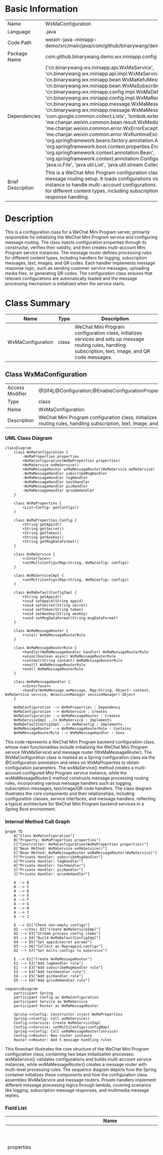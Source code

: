 # Basic Information

|      |      |
|------|------|
| Name | WxMaConfiguration |
| Language | .java |
| Code Path | weixin-java-miniapp-demo/src/main/java/com/github/binarywang/demo/wx/miniapp/config/WxMaConfiguration.java |
| Package Name | com.github.binarywang.demo.wx.miniapp.config |
| Dependencies | ['cn.binarywang.wx.miniapp.api.WxMaService', 'cn.binarywang.wx.miniapp.api.impl.WxMaServiceImpl', 'cn.binarywang.wx.miniapp.bean.WxMaKefuMessage', 'cn.binarywang.wx.miniapp.bean.WxMaSubscribeMessage', 'cn.binarywang.wx.miniapp.config.impl.WxMaDefaultConfigImpl', 'cn.binarywang.wx.miniapp.config.impl.WxMaRedisConfigImpl', 'cn.binarywang.wx.miniapp.message.WxMaMessageHandler', 'cn.binarywang.wx.miniapp.message.WxMaMessageRouter', 'com.google.common.collect.Lists', 'lombok.extern.slf4j.Slf4j', 'me.chanjar.weixin.common.bean.result.WxMediaUploadResult', 'me.chanjar.weixin.common.error.WxErrorException', 'me.chanjar.weixin.common.error.WxRuntimeException', 'org.springframework.beans.factory.annotation.Autowired', 'org.springframework.boot.context.properties.EnableConfigurationProperties', 'org.springframework.context.annotation.Bean', 'org.springframework.context.annotation.Configuration', 'redis.clients.jedis.JedisPool', 'java.io.File', 'java.util.List', 'java.util.stream.Collectors'] |
| Brief Description | This is a WeChat Mini Program configuration class that includes service initialization and message routing setup. It loads configurations via WxMaProperties and creates a WxMaService instance to handle multi-account configurations. The message router defines processing logic for different content types, including subscription messages, text, images, and QR code response handling. |

# Description

This is a configuration class for a WeChat Mini Program server, primarily responsible for initializing the WeChat Mini Program service and configuring message routing. The class injects configuration properties through its constructor, verifies their validity, and then creates multi-account Mini Program service instances. The message router defines processing rules for different content types, including handlers for logging, subscription messages, text, images, and QR codes. Each handler implements message response logic, such as sending customer service messages, uploading media files, or generating QR codes. The configuration class ensures that relevant configurations are automatically loaded and the message processing mechanism is initialized when the service starts.

# Class Summary

| Name   | Type  | Description |
|-------|------|-------------|
| WxMaConfiguration | class | WeChat Mini Program configuration class, initializes services and sets up message routing rules, handling subscription, text, image, and QR code messages. |



## Class WxMaConfiguration

|      |      |
|------|------|
| Access Modifier | @Slf4j;@Configuration;@EnableConfigurationProperties(WxMaProperties.class);public |
| Type | class |
| Name | WxMaConfiguration |
| Description | WeChat Mini Program configuration class, initializes services and sets up message routing rules, handling subscription, text, image, and QR code messages. |


### UML Class Diagram

```mermaid
classDiagram
    class WxMaConfiguration {
        -WxMaProperties properties
        +WxMaConfiguration(WxMaProperties properties)
        +WxMaService wxMaService()
        +WxMaMessageRouter wxMaMessageRouter(WxMaService wxMaService)
        -WxMaMessageHandler subscribeMsgHandler
        -WxMaMessageHandler logHandler
        -WxMaMessageHandler textHandler
        -WxMaMessageHandler picHandler
        -WxMaMessageHandler qrcodeHandler
    }

    class WxMaProperties {
        +List~Config~ getConfigs()
    }

    class WxMaProperties.Config {
        +String getAppid()
        +String getSecret()
        +String getToken()
        +String getAesKey()
        +String getMsgDataFormat()
    }

    class WxMaService {
        <<Interface>>
        +setMultiConfigs(Map~String, WxMaConfig~ configs)
    }

    class WxMaServiceImpl {
        +setMultiConfigs(Map~String, WxMaConfig~ configs)
    }

    class WxMaDefaultConfigImpl {
        +String getAppid()
        +void setAppid(String appid)
        +void setSecret(String secret)
        +void setToken(String token)
        +void setAesKey(String aesKey)
        +void setMsgDataFormat(String msgDataFormat)
    }

    class WxMaMessageRouter {
        +rule() WxMaMessageRouterRule
    }

    class WxMaMessageRouterRule {
        +handler(WxMaMessageHandler handler) WxMaMessageRouterRule
        +async(boolean async) WxMaMessageRouterRule
        +content(String content) WxMaMessageRouterRule
        +next() WxMaMessageRouterRule
        +end() WxMaMessageRouterRule
    }

    class WxMaMessageHandler {
        <<Interface>>
        +handle(WxMaMessage wxMessage, Map~String, Object~ context, WxMaService service, WxSessionManager sessionManager) Object
    }

    WxMaConfiguration --> WxMaProperties : Dependency
    WxMaConfiguration --> WxMaService : Creates
    WxMaConfiguration --> WxMaMessageRouter : Creates
    WxMaServiceImpl ..|> WxMaService : Implements
    WxMaDefaultConfigImpl ..|> WxMaConfig : Implements
    WxMaMessageRouter --> WxMaMessageRouterRule : Contains
    WxMaMessageRouterRule --> WxMaMessageHandler : Uses
```

This code represents a WeChat Mini Program backend configuration class, whose main functionalities include initializing the WeChat Mini Program service (WxMaService) and message router (WxMaMessageRouter). The WxMaConfiguration class is marked as a Spring configuration class via the @Configuration annotation and relies on WxMaProperties to obtain configuration parameters. The wxMaService() method creates a multi-account configured Mini Program service instance, while the wxMaMessageRouter() method constructs message processing routing rules, incorporating various message handlers such as logging, subscription messages, text/image/QR code handlers. The class diagram illustrates the core components and their relationships, including configuration classes, service interfaces, and message handlers, reflecting a typical architecture for WeChat Mini Program backend services in a Spring Boot environment.


### Internal Method Call Graph

```mermaid
graph TD
    A["Class WxMaConfiguration"]
    B["Property: WxMaProperties properties"]
    C["Constructor: WxMaConfiguration(WxMaProperties properties)"]
    D["Bean Method: WxMaService wxMaService()"]
    E["Bean Method: WxMaMessageRouter wxMaMessageRouter(WxMaService)"]
    F["Private Handler: subscribeMsgHandler"]
    G["Private Handler: logHandler"]
    H["Private Handler: textHandler"]
    I["Private Handler: picHandler"]
    J["Private Handler: qrcodeHandler"]

    A --> B
    A --> C
    A --> D
    A --> E
    A --> F
    A --> G
    A --> H
    A --> I
    A --> J

    D --> D1["Check non-empty configs"]
    D1 -->|Yes| D2["Create WxMaServiceImpl"]
    D2 --> D3["Stream process config items"]
    D3 --> D4["Build WxMaDefaultConfigImpl"]
    D4 --> D5["Set appid/secret params"]
    D3 --> D6["Collect as Map<appid,config>"]
    D2 --> D7["Set multi-configs to maService"]

    E --> E1["Create WxMaMessageRouter"]
    E1 --> E2["Add logHandler rule"]
    E2 --> E3["Add subscribeMsgHandler rule"]
    E3 --> E4["Add textHandler rule"]
    E4 --> E5["Add picHandler rule"]
    E5 --> E6["Add qrcodeHandler rule"]
```

```mermaid
sequenceDiagram
    participant Spring
    participant Config as WxMaConfiguration
    participant Service as WxMaService
    participant Router as WxMaMessageRouter

    Spring->>Config: Constructor inject WxMaProperties
    Spring->>Config: Call wxMaService()
    Config->>Service: Create WxMaServiceImpl
    Config->>Service: setMultiConfigs(configMap)
    Spring->>Config: Call wxMaMessageRouter(service)
    Config->>Router: New router instance
    Router->>Router: Add 5 message handling rules
```

This flowchart illustrates the core structure of the WeChat Mini Program configuration class, containing two bean initialization processes: wxMaService() validates configurations and builds multi-account service instances, while wxMaMessageRouter() creates a message router with multi-level processing rules. The sequence diagram depicts how the Spring container initializes these components and how the configuration class assembles WxMaService and message routers. Private handlers implement different message processing logics through lambda, covering scenarios like logging, subscription message responses, and multimedia message replies.

### Field List

| Name  | Type  | Description |
|-------|-------|------|
| properties | WxMaProperties | Private immutable WeChat Mini Program configuration property object. |
| textHandler = (wxMessage, context, service, sessionManager) -> {        service.getMsgService().sendKefuMsg(WxMaKefuMessage.newTextBuilder().content("回复文本消息")            .toUser(wxMessage.getFromUser()).build());        return null;    } | WxMaMessageHandler | WeChat Mini Program Text Message Handling: Automatically replies with a fixed text content upon receiving a user message and sends it to the user via the customer service interface. |
| logHandler = (wxMessage, context, service, sessionManager) -> {        log.info("收到消息：" + wxMessage.toString());        service.getMsgService().sendKefuMsg(WxMaKefuMessage.newTextBuilder().content("收到信息为：" + wxMessage.toJson())            .toUser(wxMessage.getFromUser()).build());        return null;    } | WxMaMessageHandler | Define the WeChat Mini Program message handling logic: Record received messages and automatically reply with the original message content from the user. |
| subscribeMsgHandler = (wxMessage, context, service, sessionManager) -> {        service.getMsgService().sendSubscribeMsg(WxMaSubscribeMessage.builder()            .templateId("此处更换为自己的模板id")            .data(Lists.newArrayList(                new WxMaSubscribeMessage.MsgData("keyword1", "339208499")))            .toUser(wxMessage.getFromUser())            .build());        return null;    } | WxMaMessageHandler | WeChat Mini Program Subscription Message Handler, which sends subscription messages to users using specified template IDs and keyword data. |
| picHandler = (wxMessage, context, service, sessionManager) -> {        try {            WxMediaUploadResult uploadResult = service.getMediaService()                .uploadMedia("image", "png",                    ClassLoader.getSystemResourceAsStream("tmp.png"));            service.getMsgService().sendKefuMsg(                WxMaKefuMessage                    .newImageBuilder()                    .mediaId(uploadResult.getMediaId())                    .toUser(wxMessage.getFromUser())                    .build());        } catch (WxErrorException e) {            e.printStackTrace();        }        return null;    } | WxMaMessageHandler | WeChat Mini Program message handler, upload images and send customer service messages, print errors when exceptions occur. |
| qrcodeHandler = (wxMessage, context, service, sessionManager) -> {        try {            final File file = service.getQrcodeService().createQrcode("123", 430);            WxMediaUploadResult uploadResult = service.getMediaService().uploadMedia("image", file);            service.getMsgService().sendKefuMsg(                WxMaKefuMessage                    .newImageBuilder()                    .mediaId(uploadResult.getMediaId())                    .toUser(wxMessage.getFromUser())                    .build());        } catch (WxErrorException e) {            e.printStackTrace();        }        return null;    } | WxMaMessageHandler | WeChat Mini Program message handler, which generates a QR code image and uploads it after receiving a message, then returns it to the user via the customer service message interface. Prints error logs in case of exceptions. |

### Method List

| Name  | Type  | Description |
|-------|-------|------|
| wxMaService | WxMaService | Create a WeChat Mini Program service instance, check the configuration, and initialize multi-account settings, including parameters such as appid and secret key. If any configuration is missing, throw an exception prompt. |
| wxMaMessageRouter | WxMaMessageRouter | Create a WeChat Mini Program message router, configure handlers for subscription, text, image, and QR code messages, and set up synchronous processing mode. |




